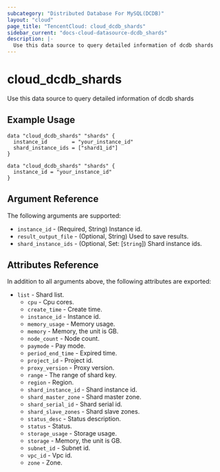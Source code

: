 ```yaml
---
subcategory: "Distributed Database For MySQL(DCDB)"
layout: "cloud"
page_title: "TencentCloud: cloud_dcdb_shards"
sidebar_current: "docs-cloud-datasource-dcdb_shards"
description: |-
  Use this data source to query detailed information of dcdb shards
---
```


# cloud_dcdb_shards

Use this data source to query detailed information of dcdb shards

## Example Usage

```hcl
data "cloud_dcdb_shards" "shards" {
  instance_id        = "your_instance_id"
  shard_instance_ids = ["shard1_id"]
}

data "cloud_dcdb_shards" "shards" {
  instance_id = "your_instance_id"
}
```

## Argument Reference

The following arguments are supported:

* `instance_id` - (Required, String) Instance id.
* `result_output_file` - (Optional, String) Used to save results.
* `shard_instance_ids` - (Optional, Set: [`String`]) Shard instance ids.

## Attributes Reference

In addition to all arguments above, the following attributes are exported:

* `list` - Shard list.
  * `cpu` - Cpu cores.
  * `create_time` - Create time.
  * `instance_id` - Instance id.
  * `memory_usage` - Memory usage.
  * `memory` - Memory, the unit is GB.
  * `node_count` - Node count.
  * `paymode` - Pay mode.
  * `period_end_time` - Expired time.
  * `project_id` - Project id.
  * `proxy_version` - Proxy version.
  * `range` - The range of shard key.
  * `region` - Region.
  * `shard_instance_id` - Shard instance id.
  * `shard_master_zone` - Shard master zone.
  * `shard_serial_id` - Shard serial id.
  * `shard_slave_zones` - Shard slave zones.
  * `status_desc` - Status description.
  * `status` - Status.
  * `storage_usage` - Storage usage.
  * `storage` - Memory, the unit is GB.
  * `subnet_id` - Subnet id.
  * `vpc_id` - Vpc id.
  * `zone` - Zone.


